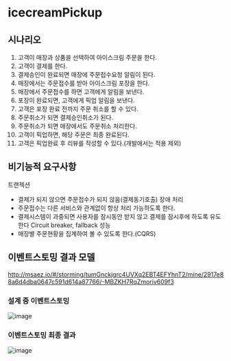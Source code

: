 # icecreamPickup

## 시나리오

1. 고객이 매장과 상품을 선택하여 아이스크림 주문을 한다.
1. 고객이 결제를 한다.
1. 결제승인이 완료되면 매장에 주문접수요청 알림이 된다.
1. 매장에서는 주문접수를 받아 아이스크림 포장을 한다.
1. 매장에서 주문접수를 하면 고객에게 알림을 보낸다.
1. 포장이 완료되면, 고객에게 픽업 알림을 보낸다.
1. 고객은 포장 완료 전까지 주문 취소를 할 수 있다.
1. 주문취소가 되면 결제승인취소가 된다.
1. 주문취소가 되면 매장에서도 주문취소 처리한다.
1. 고객이 픽업하면, 해당 주문은 최종 완료된다.
1. 고객은 픽업완료 후 리뷰를 작성할 수 있다.(개발에서는 적용 제외)


## 비기능적 요구사항
 트랜젝션
  - 결제가 되지 않으면 주문접수가 되지 않음(결제동기호출)
 장애 처리
  - 주문접수는 다른 서비스와 관계없이 항상 처리 가능하도록 한다.
  - 결제시스템이 과중되면 사용자를 잠시동안 받지 않고 결제를 잠시후에 하도록 유도한다 Circuit breaker, fallback
 성능
  - 매장별 주문현황을 집계하여 볼 수 있도록 한다.(CQRS)
  
## 이벤트스토밍 결과 모델
http://msaez.io/#/storming/tumGnckjgrc4UVXq2EBT4EFYhnT2/mine/2917e88a6d4dba0647c591d614a87766/-MBZKH7RqZmoriv609f3

### 설계 중 이벤트스토밍
![image](https://user-images.githubusercontent.com/56263370/87503600-9fb8a780-c69f-11ea-9920-d4f8add392d6.png)

### 이벤트스토밍 최종 결과
![image](https://user-images.githubusercontent.com/56263370/87503406-186b3400-c69f-11ea-82e1-3acb967c40d5.png)

